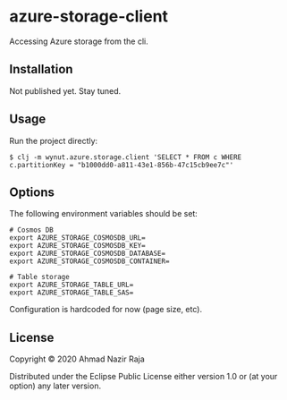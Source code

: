 # azure-storage-client

Accessing Azure storage from the cli.

## Installation

Not published yet. Stay tuned.

## Usage

Run the project directly:

    $ clj -m wynut.azure.storage.client 'SELECT * FROM c WHERE c.partitionKey = "b1000dd0-a811-43e1-856b-47c15cb9ee7c"'

<!-- Run the project's tests (they'll fail until you edit them): -->

<!--     $ clj -A:test:runner -->

## Options

The following environment variables should be set:

```
# Cosmos DB
export AZURE_STORAGE_COSMOSDB_URL=
export AZURE_STORAGE_COSMOSDB_KEY=
export AZURE_STORAGE_COSMOSDB_DATABASE=
export AZURE_STORAGE_COSMOSDB_CONTAINER=

# Table storage
export AZURE_STORAGE_TABLE_URL=
export AZURE_STORAGE_TABLE_SAS=
```

Configuration is hardcoded for now (page size, etc).

## License

Copyright © 2020 Ahmad Nazir Raja

Distributed under the Eclipse Public License either version 1.0 or (at
your option) any later version.
